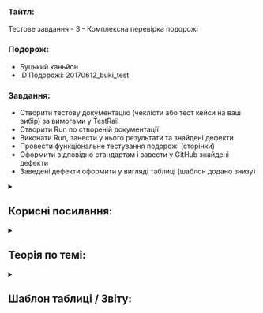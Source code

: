 <h3>Тайтл:</h3>
Тестове завдання - 3 - Комплексна перевірка подорожі

<h3>Подорож:</h3>

- Буцький каньйон
- ID Подорожі: 20170612_buki_test

<h3>Завдання:</h3>

- Створити тестову документацію (чеклісти або тест кейси на ваш вибір) за вимогами у TestRail
- Створити Run по створеній документації
- Виконати Run, занести у нього результати та знайдені дефекти
- Провести функціональне тестування подорожі (сторінки)
- Оформити відповідно стандартам і завести у GitHub знайдені дефекти
- Заведені дефекти оформити у вигляді таблиці (шаблон додано знизу) 

<details>
    <summary><h2>Корисні посилання:</h2></summary> 

| Назва | Посилання
| --- | ---
| Репозиторій, для заведення дефектів | https://github.com/scholokov/long-travel-2/issues
| Додаток, що тестується | https://test.long-travel.live/ + додати ID подорожі
| Дизайн | https://www.figma.com/file/mh7iDnG6ec7yiC0SCGad7L/Long-Travel?node-id=986%3A6&mode=dev
| Вимоги | https://qax.gitbook.io/qax-travel/requirements/4.travel
  
</details>


<details>
    <summary><h2>Теорія по темі:</h2></summary> 

| Назва | Посилання
| --- | ---
| Теоретичний матеріал "Як оформляти дефекти" (для доступу необхідно авторизуватися) | https://www.qax-camp.com.ua/courses/practise/lessons/defect/
| Теоретичний матеріал "Як користуватися GitHub" (для доступу необхідно авторизуватися) | https://www.qax-camp.com.ua/courses/qa-basic-programs/lessons/github/
| Теоретичний матеріал "Як користуватися TestRail" (для доступу необхідно авторизуватися) | https://www.qax-camp.com.ua/courses/qa-basic-programs/lessons/testrail/
| Теоретичний матеріал "Як писати тестову документацію" (для доступу необхідно авторизуватися) | https://www.qax-camp.com.ua/courses/practise/lessons/test-documentation/
| Теоретичний матеріал "Процеси роботи з задачами" (для доступу необхідно авторизуватися) | https://www.qax-camp.com.ua/courses/practise/lessons/workflow-project/
| Майстер-клас по тестуванню задачі, фокус на процесах (для доступу необхідно авторизуватися) | https://www.qax-camp.com.ua/courses/mc-testing/lessons/task-testing-processes/
| Майстер-клас по тестуванню задачі, фокус на задачі (для доступу необхідно авторизуватися) | https://www.qax-camp.com.ua/courses/mc-testing/lessons/how-to-test-task/
| Інші додатки, які можна використовувати у тестуванні (для доступу необхідно авторизуватися) | https://www.qax-camp.com.ua/courses/qa-basic-programs/
| Базовий курс по тестуванню (для доступу необхідно авторизуватися) | https://www.qax-camp.com.ua/courses/q6-basic/
| Розширений курс по тестуванню (для доступу необхідно авторизуватися) | https://www.qax-camp.com.ua/courses/testing/
  
</details>


<details>
    <summary><h2>Шаблон таблиці / Звіту:</h2></summary> 

| ID Дефекту | Назва
| --- | ---
| #4672 | 20191012_14_dnipro_В "Маршруті подорожі" блоку "Мапа" не відображається назва готелю
| #4666 | 20191012_14_dnipro_Між блоками "Прев'ю" та "Мапа" відображається назва країни "Ukraine"
  
</details>
